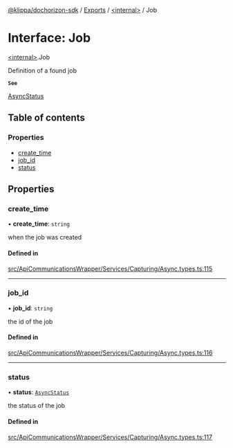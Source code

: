 [@klippa/dochorizon-sdk](../README.md) / [Exports](../modules.md) / [\<internal\>](../modules/internal_.md) / Job

# Interface: Job

[\<internal\>](../modules/internal_.md).Job

Definition of a found job

**`See`**

[AsyncStatus](../modules/internal_.md#asyncstatus)

## Table of contents

### Properties

- [create\_time](internal_.Job.md#create_time)
- [job\_id](internal_.Job.md#job_id)
- [status](internal_.Job.md#status)

## Properties

### create\_time

• **create\_time**: `string`

when the job was created

#### Defined in

[src/ApiCommunicationsWrapper/Services/Capturing/Async.types.ts:115](https://github.com/klippa-app/js-dochorizon-sdk/blob/205a2fd/src/ApiCommunicationsWrapper/Services/Capturing/Async.types.ts#L115)

___

### job\_id

• **job\_id**: `string`

the id of the job

#### Defined in

[src/ApiCommunicationsWrapper/Services/Capturing/Async.types.ts:116](https://github.com/klippa-app/js-dochorizon-sdk/blob/205a2fd/src/ApiCommunicationsWrapper/Services/Capturing/Async.types.ts#L116)

___

### status

• **status**: [`AsyncStatus`](../modules/internal_.md#asyncstatus)

the status of the job

#### Defined in

[src/ApiCommunicationsWrapper/Services/Capturing/Async.types.ts:117](https://github.com/klippa-app/js-dochorizon-sdk/blob/205a2fd/src/ApiCommunicationsWrapper/Services/Capturing/Async.types.ts#L117)
